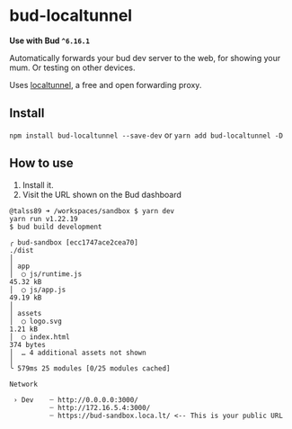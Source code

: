# bud-localtunnel

**Use with Bud `^6.16.1`**

Automatically forwards your bud dev server to the web, for showing your mum. Or testing on other devices.

Uses [localtunnel](https://theboroer.github.io/localtunnel-www/), a free and open forwarding proxy.

## Install

`npm install bud-localtunnel --save-dev` or `yarn add bud-localtunnel -D`

## How to use

1. Install it.
2. Visit the URL shown on the Bud dashboard

```
@talss89 ➜ /workspaces/sandbox $ yarn dev
yarn run v1.22.19
$ bud build development

╭ bud-sandbox [ecc1747ace2cea70]                                                                                                                                       ./dist
│
│ app
│  ◯ js/runtime.js                                                                                                                                                   45.32 kB
│  ◯ js/app.js                                                                                                                                                       49.19 kB
│
│ assets
│  ◯ logo.svg                                                                                                                                                         1.21 kB
│  ◯ index.html                                                                                                                                                     374 bytes
│  … 4 additional assets not shown
│
╰ 579ms 25 modules [0/25 modules cached]

Network

 › Dev    ┄ http://0.0.0.0:3000/
          ┄ http://172.16.5.4:3000/
          ┄ https://bud-sandbox.loca.lt/ <-- This is your public URL
```
